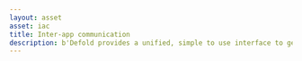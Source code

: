 ```yaml
---
layout: asset
asset: iac
title: Inter-app communication
description: b'Defold provides a unified, simple to use interface to get application invocation information such as deep links and install referrer.'
---
```

